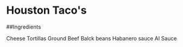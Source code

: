 # Houston Taco's

##Ingredients 

Cheese
Tortillas 
Ground Beef
Balck beans
Habanero sauce
AI Sauce 

